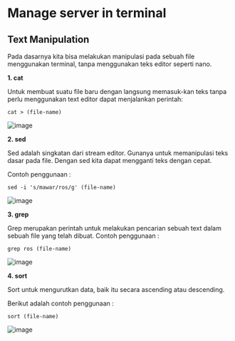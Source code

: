 # Manage server in terminal
## Text Manipulation
Pada dasarnya kita bisa melakukan manipulasi pada sebuah file menggunakan terminal, tanpa menggunakan teks editor seperti nano.

**1. cat**

Untuk membuat suatu file baru dengan langsung memasuk-kan teks tanpa perlu menggunakan text editor dapat menjalankan perintah:

```shell
cat > (file-name)
```

![image](https://github.com/restubagusananda/scrn-week2-d2/blob/f0e882abdc02599bfa5311b059fd7c07623f12c4/Cuplikan%20layar%202023-09-12%20230546.png)

**2. sed**

Sed adalah singkatan dari stream editor. Gunanya untuk memanipulasi teks dasar pada file. Dengan sed kita dapat mengganti teks dengan cepat.

Contoh penggunaan :

```
sed -i 's/mawar/ros/g' (file-name)
```

![image](https://github.com/restubagusananda/scrn-week2-d2/blob/f0e882abdc02599bfa5311b059fd7c07623f12c4/Cuplikan%20layar%202023-09-12%20230648.png)

**3. grep**

Grep merupakan perintah untuk melakukan pencarian sebuah text dalam sebuah file yang telah dibuat.
Contoh penggunaan :

```
grep ros (file-name)
```

![image](https://github.com/restubagusananda/scrn-week2-d2/blob/0b14672714548fd9dd57ee989cb476e1329022e8/Cuplikan%20layar%202023-09-12%20231409.png)

**4. sort**

Sort untuk mengurutkan data, baik itu secara ascending atau descending.

Berikut adalah contoh penggunaan :

```
sort (file-name)
```

![image](https://github.com/restubagusananda/scrn-week2-d2/blob/bc13d7e02b3bac92c3dab937af3782ae9fc1cc3b/Cuplikan%20layar%202023-09-12%20232020.png)
